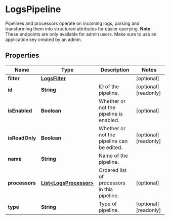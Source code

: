 # LogsPipeline

Pipelines and processors operate on incoming logs, parsing and transforming them into structured attributes for easier querying. **Note**: These endpoints are only available for admin users. Make sure to use an application key created by an admin.

## Properties

| Name           | Type                                              | Description                                  | Notes                 |
| -------------- | ------------------------------------------------- | -------------------------------------------- | --------------------- |
| **filter**     | [**LogsFilter**](LogsFilter.md)                   |                                              | [optional]            |
| **id**         | **String**                                        | ID of the pipeline.                          | [optional] [readonly] |
| **isEnabled**  | **Boolean**                                       | Whether or not the pipeline is enabled.      | [optional]            |
| **isReadOnly** | **Boolean**                                       | Whether or not the pipeline can be edited.   | [optional] [readonly] |
| **name**       | **String**                                        | Name of the pipeline.                        |
| **processors** | [**List&lt;LogsProcessor&gt;**](LogsProcessor.md) | Ordered list of processors in this pipeline. | [optional]            |
| **type**       | **String**                                        | Type of pipeline.                            | [optional] [readonly] |
